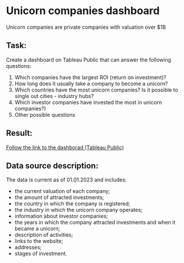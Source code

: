 # Unicorn companies dashboard
Unicorn companies are private companies with valuation over $1B

## Task:

Create a dashboard on Tableau Public that can answer the following questions:

1. Which companies have the largest ROI (return on investment)?
2. How long does it usually take a company to become a unicorn?
3. Which countries have the most unicorn companies? Is it possible to single out cities -
industry hubs?
4. Which investor companies have invested the most in unicorn companies?)
5. Other possible questions

## Result:
[Follow the link to the dashborad (Tableau Public)](https://public.tableau.com/app/profile/aleksandr.karpukhin/viz/UnicornCompanies_16785247502190/Dashboard1)

## Data source description:

The data is current as of 01.01.2023 and includes:
* the current valuation of each company;
* the amount of attracted investments;
* the country in which the company is registered;
* the industry in which the unicorn company operates;
* information about investor companies;
* the years in which the company attracted investments and when it became a unicorn;
* description of activities;
* links to the website;
* addresses;
* stages of investment.
